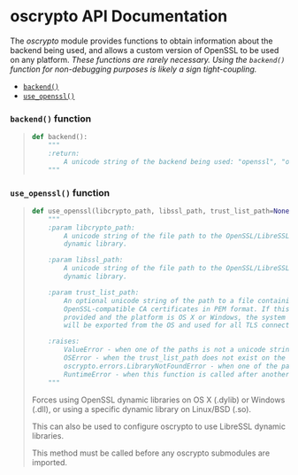 # oscrypto API Documentation

The *oscrypto* module provides functions to obtain information about the
backend being used, and allows a custom version of OpenSSL to be used on any
platform. *These functions are rarely necessary. Using the `backend()` function
for non-debugging purposes is likely a sign tight-coupling.*

 - [`backend()`](#backend-function)
 - [`use_openssl()`](#use_openssl-function)

### `backend()` function

> ```python
> def backend():
>     """
>     :return:
>         A unicode string of the backend being used: "openssl", "osx", "win"
>     """
> ```

### `use_openssl()` function

> ```python
> def use_openssl(libcrypto_path, libssl_path, trust_list_path=None):
>     """
>     :param libcrypto_path:
>         A unicode string of the file path to the OpenSSL/LibreSSL libcrypto
>         dynamic library.
>
>     :param libssl_path:
>         A unicode string of the file path to the OpenSSL/LibreSSL libssl
>         dynamic library.
>
>     :param trust_list_path:
>         An optional unicode string of the path to a file containing
>         OpenSSL-compatible CA certificates in PEM format. If this is not
>         provided and the platform is OS X or Windows, the system trust roots
>         will be exported from the OS and used for all TLS connections.
>
>     :raises:
>         ValueError - when one of the paths is not a unicode string
>         OSError - when the trust_list_path does not exist on the filesystem
>         oscrypto.errors.LibraryNotFoundError - when one of the path does not exist on the filesystem
>         RuntimeError - when this function is called after another part of oscrypto has been imported
>     """
> ```
>
> Forces using OpenSSL dynamic libraries on OS X (.dylib) or Windows (.dll),
> or using a specific dynamic library on Linux/BSD (.so).
>
> This can also be used to configure oscrypto to use LibreSSL dynamic
> libraries.
>
> This method must be called before any oscrypto submodules are imported.
